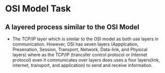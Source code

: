 # OSI Model Task
## A layered process similar to the OSI Model

* The TCP/IP layer which is similar to the OSI model as both use layers in communication. However, OSI has seven layers (Appplcation, Presenation, Session, Transport, Network, Data-link, and Physical layers) where as the TCP/IP (trancsfer control protocol or Internet protocol) even it communicates over layers does uses a four layers(link, internet, transport, and application) to send and receive information.
